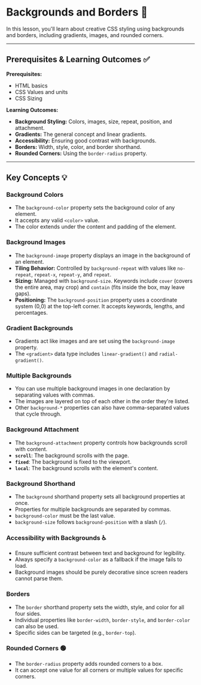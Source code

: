 # Backgrounds and Borders 🎨

In this lesson, you'll learn about creative CSS styling using backgrounds and borders, including gradients, images, and rounded corners.

---

## Prerequisites & Learning Outcomes ✅

**Prerequisites:**

- HTML basics
- CSS Values and units
- CSS Sizing

**Learning Outcomes:**

- **Background Styling:** Colors, images, size, repeat, position, and attachment.
- **Gradients:** The general concept and linear gradients.
- **Accessibility:** Ensuring good contrast with backgrounds.
- **Borders:** Width, style, color, and border shorthand.
- **Rounded Corners:** Using the `border-radius` property.

---

## Key Concepts 💡

### Background Colors

- The `background-color` property sets the background color of any element.
- It accepts any valid `<color>` value.
- The color extends under the content and padding of the element.

### Background Images

- The `background-image` property displays an image in the background of an element.
- **Tiling Behavior:** Controlled by `background-repeat` with values like `no-repeat`, `repeat-x`, `repeat-y`, and `repeat`.
- **Sizing:** Managed with `background-size`. Keywords include `cover` (covers the entire area, may crop) and `contain` (fits inside the box, may leave gaps).
- **Positioning:** The `background-position` property uses a coordinate system (0,0) at the top-left corner. It accepts keywords, lengths, and percentages.

### Gradient Backgrounds

- Gradients act like images and are set using the `background-image` property.
- The `<gradient>` data type includes `linear-gradient()` and `radial-gradient()`.

### Multiple Backgrounds

- You can use multiple background images in one declaration by separating values with commas.
- The images are layered on top of each other in the order they're listed.
- Other `background-*` properties can also have comma-separated values that cycle through.

### Background Attachment

- The `background-attachment` property controls how backgrounds scroll with content.
- **`scroll`**: The background scrolls with the page.
- **`fixed`**: The background is fixed to the viewport.
- **`local`**: The background scrolls with the element's content.

### Background Shorthand

- The `background` shorthand property sets all background properties at once.
- Properties for multiple backgrounds are separated by commas.
- `background-color` must be the last value.
- `background-size` follows `background-position` with a slash (`/`).

### Accessibility with Backgrounds ♿

- Ensure sufficient contrast between text and background for legibility.
- Always specify a `background-color` as a fallback if the image fails to load.
- Background images should be purely decorative since screen readers cannot parse them.

### Borders

- The `border` shorthand property sets the width, style, and color for all four sides.
- Individual properties like `border-width`, `border-style`, and `border-color` can also be used.
- Specific sides can be targeted (e.g., `border-top`).

### Rounded Corners 🟢

- The `border-radius` property adds rounded corners to a box.
- It can accept one value for all corners or multiple values for specific corners.